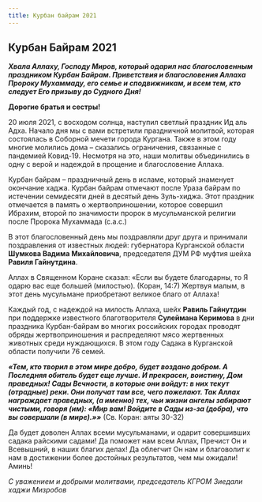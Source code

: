 ```yaml
---
title: Курбан байрам 2021
---
```


## Курбан Байрам 2021

***Хвала Аллаху, Господу Миров, который одарил нас благословенным праздником Курбан Байрам. 
Приветствия и благословения Аллаха Пророку Мухаммаду, его семье и сподвижникам, и всем тем, кто следует Его призыву до Судного Дня!***


**Дорогие братья и сестры!**


20 июля 2021, с восходом солнца, наступил светлый праздник Ид аль Адха. Начало дня мы с вами встретили праздничной молитвой, которая состоялась в Соборной мечети города Кургана. 
Также в этом году многие молились дома – сказались ограничения, связанные с пандемией Ковид-19. Несмотря на это, наши молитвы объединились в одну с верой и надеждой в прощение и 
благословение Аллаха. 


Курбан байрам – праздничный день в исламе, который знаменует окончание хаджа. Курбан байрам отмечают после Ураза байрам по истечении семидесяти дней в десятый день Зуль-хиджа. 
Этот праздник отмечается в память о жертвоприношении, которое совершил Ибрахим, второй по значимости пророк в мусульманской религии после Пророка Мухаммада (с.а.с.)


В этот благословенный день мы поздравляли друг друга и принимали поздравления от известных людей: губернатора Курганской области **Шумкова Вадима Михайловича**, председателя 
ДУМ РФ муфтия шейха **Равиля Гайнутдина**.


Аллах в Священном Коране сказал: «Если вы будете благодарны, то Я одарю вас еще большей (милостью). (Коран, 14:7) Жертвуя малым, в этот день мусульмане приобретают великое благо 
от Аллаха! 


Каждый год, с надеждой на милость Аллаха, шейх **Равиль Гайнутдин** при поддержке известного благотворителя **Сулеймана Керимова** в дни праздника Курбан-байрам во многих 
российских городах проводят обряды жертвоприношения и распределяют мясо жертвенных животных среди нуждающихся. В этом году Садака в Курганской области получили 76 семей.

***«Тем, кто творил в этом мире добро, будет воздано добром. А Последняя обитель будет еще лучше. И прекрасен, воистину, Дом праведных! Сады Вечности, в которые они войдут: 
в них текут (отрадные) реки. Они получат там все, чего пожелают. Так Аллах награждает праведных, (а именно) тех, чьи жизни ангелы забирают чистыми, говоря (им): «Мир вам! 
Войдите в Сады из-за (добра), что вы совершали (в мире).»»*** (Св. Коран: аяты 30-32)


Да будет доволен Аллах всеми мусульманами, и одарит совершивших садака райскими садами! Да поможет нам всем Аллах, Пречист Он и Всевышний, в наших благих делах! Да облегчит Он 
нам и благоволит к нам в достижении более достойных результатов, чем мы ожидали! Аминь!

*С уважением и добрыми молитвами, председатель КГРОМ Зиедали хаджи Мизробов*


